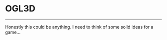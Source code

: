 # OGL3D
------------
Honestly this could be anything. I need to think of some solid ideas for
a game...
